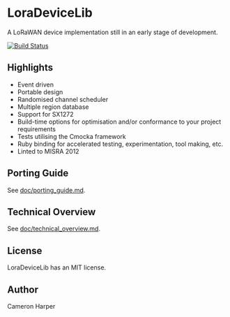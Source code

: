 LoraDeviceLib
=============

A LoRaWAN device implementation still in an early stage of development.

[![Build Status](https://travis-ci.org/cjhdev/lora_device_lib.svg?branch=master)](https://travis-ci.org/cjhdev/lora_device_lib)

## Highlights

- Event driven
- Portable design
- Randomised channel scheduler
- Multiple region database
- Support for SX1272
- Build-time options for optimisation and/or conformance to your project requirements
- Tests utilising the Cmocka framework
- Ruby binding for accelerated testing, experimentation, tool making, etc.
- Linted to MISRA 2012

## Porting Guide

See [doc/porting_guide.md](doc/porting_guide.md).

## Technical Overview

See [doc/technical_overview.md](doc/technical_overview.md).

## License

LoraDeviceLib has an MIT license.

## Author

Cameron Harper

